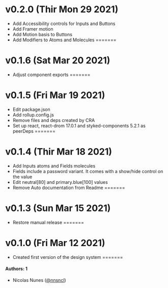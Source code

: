 # v0.2.0 (Thir Mon 29 2021)
- Add Accessibility controls for Inputs and Buttons
- Add Framer motion
- Add Motion basis to Buttons
- Add Modifiers to Atoms and Molecules
=======
# v0.1.6 (Sat Mar 20 2021)
- Adjust component exports
=======
# v0.1.5 (Fri Mar 19 2021)
- Edit package.json
- Add rollup.config.js
- Remove files and deps created by CRA
- Set up react, react-drom 17.0.1 and styked-components 5.2.1 as peerDeps
=======
# v0.1.4 (Thir Mar 18 2021)
- Add Inputs atoms and Fields molecules
- Fields include a password variant. It comes with a show/hide control on the value
- Edit neutral[80] and primary.blue[100] values
- Remove Auto documentation from Readme
=======
# v0.1.3 (Sun Mar 15 2021)
- Restore manual release
=======
# v0.1.0 (Fri Mar 12 2021)
- Created first version of the design system
=======
#### Authors: 1
- Nicolas Nunes ([@nnsncl](https://github.com/nnsncl))